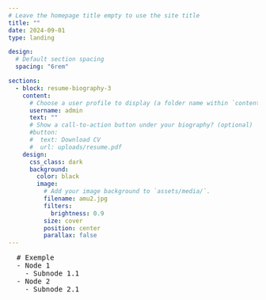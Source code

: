 ```yaml
---
# Leave the homepage title empty to use the site title
title: ""
date: 2024-09-01
type: landing

design:
  # Default section spacing
  spacing: "6rem"

sections:
  - block: resume-biography-3
    content:
      # Choose a user profile to display (a folder name within `content/authors/`)
      username: admin
      text: ""
      # Show a call-to-action button under your biography? (optional)
      #button:
      #  text: Download CV
      #  url: uploads/resume.pdf
    design:
      css_class: dark
      background:
        color: black
        image:
          # Add your image background to `assets/media/`.
          filename: amu2.jpg
          filters:
            brightness: 0.9
          size: cover
          position: center
          parallax: false
---
```


<!DOCTYPE html>
<html lang="en">
<head>
  <meta charset="UTF-8">
  <title>Markmap Example</title>
  <script src="https://cdn.jsdelivr.net/npm/markmap-autoloader"></script>
</head>
<body>
  <pre>
  # Exemple
  - Node 1
    - Subnode 1.1
  - Node 2
    - Subnode 2.1
  </pre>
</body>
</html>